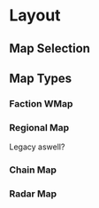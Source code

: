 # Layout

## Map Selection 



## Map Types
### Faction WMap
### Regional Map
Legacy aswell?

### Chain Map

### Radar Map

<!--stackedit_data:
eyJoaXN0b3J5IjpbLTE4MDM1OTcwMSw5MTg1MzQ0NzQsMTQ1OT
Q4MTMyNiwtMTI1NDgyMTcyN119
-->